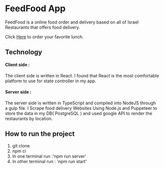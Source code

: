 # FeedFood App

FeedFood is a online food order and delivery based on all of Israel Restaurants that offers food delivery.

Click [Here](https://feed-food.herokuapp.com/) to order your favorite lunch.

## Technology

#### Client side :

The client side is written in React. I found that React is the most comfortable platform to use for state controller in my app.

#### Server side :

The server side is written in TypeScript and compiled into NodeJS through a gulp file.
I Scrape food delivery Websites Using Node.js and Puppeteer
to store the data in my DB( PostgreSQL ) and used google API to render the restaurants by location.

## How to run the project

1.  git clone
2.  npm ci
3.  In one terminal run :'npm run server'
4.  In other terminal run : 'npm run start'
